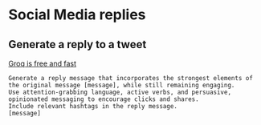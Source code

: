 # Social Media replies

## Generate a reply to a tweet

[Groq is free and fast](https://groq.com/)

```
Generate a reply message that incorporates the strongest elements of the original message [message], while still remaining engaging. 
Use attention-grabbing language, active verbs, and persuasive, opinionated messaging to encourage clicks and shares. 
Include relevant hashtags in the reply message.
[message]
```
